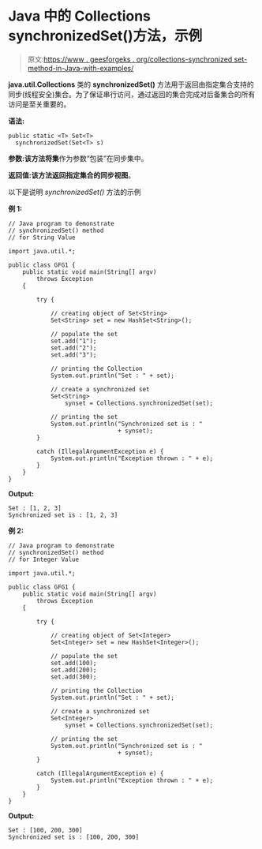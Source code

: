 # Java 中的 Collections synchronizedSet()方法，示例

> 原文:[https://www . geesforgeks . org/collections-synchronized set-method-in-Java-with-examples/](https://www.geeksforgeeks.org/collections-synchronizedset-method-in-java-with-examples/)

**java.util.Collections** 类的 **synchronizedSet()** 方法用于返回由指定集合支持的同步(线程安全)集合。为了保证串行访问，通过返回的集合完成对后备集合的所有访问是至关重要的。

**语法:**

```
public static <T> Set<T>
  synchronizedSet(Set<T> s)
```

**参数:**该方法将**集**作为参数“包装”在同步集中。

**返回值:**该方法返回指定集合的**同步视图**。

以下是说明 *synchronizedSet()* 方法的示例

**例 1:**

```
// Java program to demonstrate
// synchronizedSet() method
// for String Value

import java.util.*;

public class GFG1 {
    public static void main(String[] argv)
        throws Exception
    {

        try {

            // creating object of Set<String>
            Set<String> set = new HashSet<String>();

            // populate the set
            set.add("1");
            set.add("2");
            set.add("3");

            // printing the Collection
            System.out.println("Set : " + set);

            // create a synchronized set
            Set<String>
                synset = Collections.synchronizedSet(set);

            // printing the set
            System.out.println("Synchronized set is : "
                               + synset);
        }

        catch (IllegalArgumentException e) {
            System.out.println("Exception thrown : " + e);
        }
    }
}
```

**Output:**

```
Set : [1, 2, 3]
Synchronized set is : [1, 2, 3]

```

**例 2:**

```
// Java program to demonstrate
// synchronizedSet() method
// for Integer Value

import java.util.*;

public class GFG1 {
    public static void main(String[] argv)
        throws Exception
    {

        try {

            // creating object of Set<Integer>
            Set<Integer> set = new HashSet<Integer>();

            // populate the set
            set.add(100);
            set.add(200);
            set.add(300);

            // printing the Collection
            System.out.println("Set : " + set);

            // create a synchronized set
            Set<Integer>
                synset = Collections.synchronizedSet(set);

            // printing the set
            System.out.println("Synchronized set is : "
                               + synset);
        }

        catch (IllegalArgumentException e) {
            System.out.println("Exception thrown : " + e);
        }
    }
}
```

**Output:**

```
Set : [100, 200, 300]
Synchronized set is : [100, 200, 300]

```